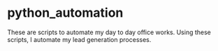# python_automation

These are scripts to automate my day to day office works. Using these scripts, I automate my lead generation processes. 

